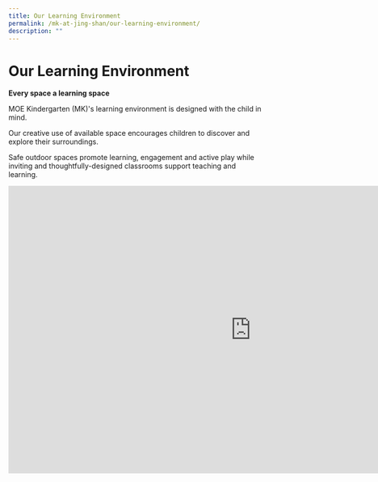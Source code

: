```yaml
---
title: Our Learning Environment
permalink: /mk-at-jing-shan/our-learning-environment/
description: ""
---
```

# **Our Learning Environment**

**Every space a learning space**

MOE Kindergarten (MK)'s learning environment is designed with the child in mind.

Our creative use of available space encourages children to discover and explore their surroundings.

Safe outdoor spaces promote learning, engagement and active play while inviting and thoughtfully-designed classrooms support teaching and learning.



<iframe allowfullscreen="true" height="569" width="960" frameborder="0" src="https://docs.google.com/presentation/d/e/2PACX-1vTpfAEe-UTlGSSU1RcrO84RM1IkuZNfKVdM2JRtPdGHyIdfhYgTW794j2CxRWRFbisGKc895fxitMW4/embed?start=true&amp;loop=true&amp;delayms=10000"></iframe>